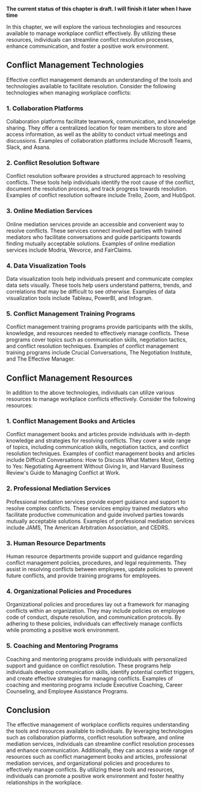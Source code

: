 **The current status of this chapter is draft. I will finish it later when I have time**

In this chapter, we will explore the various technologies and resources available to manage workplace conflict effectively. By utilizing these resources, individuals can streamline conflict resolution processes, enhance communication, and foster a positive work environment.

Conflict Management Technologies
--------------------------------

Effective conflict management demands an understanding of the tools and technologies available to facilitate resolution. Consider the following technologies when managing workplace conflicts:

### 1. Collaboration Platforms

Collaboration platforms facilitate teamwork, communication, and knowledge sharing. They offer a centralized location for team members to store and access information, as well as the ability to conduct virtual meetings and discussions. Examples of collaboration platforms include Microsoft Teams, Slack, and Asana.

### 2. Conflict Resolution Software

Conflict resolution software provides a structured approach to resolving conflicts. These tools help individuals identify the root cause of the conflict, document the resolution process, and track progress towards resolution. Examples of conflict resolution software include Trello, Zoom, and HubSpot.

### 3. Online Mediation Services

Online mediation services provide an accessible and convenient way to resolve conflicts. These services connect involved parties with trained mediators who facilitate conversations and guide participants towards finding mutually acceptable solutions. Examples of online mediation services include Modria, Wevorce, and FairClaims.

### 4. Data Visualization Tools

Data visualization tools help individuals present and communicate complex data sets visually. These tools help users understand patterns, trends, and correlations that may be difficult to see otherwise. Examples of data visualization tools include Tableau, PowerBI, and Infogram.

### 5. Conflict Management Training Programs

Conflict management training programs provide participants with the skills, knowledge, and resources needed to effectively manage conflicts. These programs cover topics such as communication skills, negotiation tactics, and conflict resolution techniques. Examples of conflict management training programs include Crucial Conversations, The Negotiation Institute, and The Effective Manager.

Conflict Management Resources
-----------------------------

In addition to the above technologies, individuals can utilize various resources to manage workplace conflicts effectively. Consider the following resources:

### 1. Conflict Management Books and Articles

Conflict management books and articles provide individuals with in-depth knowledge and strategies for resolving conflicts. They cover a wide range of topics, including communication skills, negotiation tactics, and conflict resolution techniques. Examples of conflict management books and articles include Difficult Conversations: How to Discuss What Matters Most, Getting to Yes: Negotiating Agreement Without Giving In, and Harvard Business Review's Guide to Managing Conflict at Work.

### 2. Professional Mediation Services

Professional mediation services provide expert guidance and support to resolve complex conflicts. These services employ trained mediators who facilitate productive communication and guide involved parties towards mutually acceptable solutions. Examples of professional mediation services include JAMS, The American Arbitration Association, and CEDRS.

### 3. Human Resource Departments

Human resource departments provide support and guidance regarding conflict management policies, procedures, and legal requirements. They assist in resolving conflicts between employees, update policies to prevent future conflicts, and provide training programs for employees.

### 4. Organizational Policies and Procedures

Organizational policies and procedures lay out a framework for managing conflicts within an organization. They may include policies on employee code of conduct, dispute resolution, and communication protocols. By adhering to these policies, individuals can effectively manage conflicts while promoting a positive work environment.

### 5. Coaching and Mentoring Programs

Coaching and mentoring programs provide individuals with personalized support and guidance on conflict resolution. These programs help individuals develop communication skills, identify potential conflict triggers, and create effective strategies for managing conflicts. Examples of coaching and mentoring programs include Executive Coaching, Career Counseling, and Employee Assistance Programs.

Conclusion
----------

The effective management of workplace conflicts requires understanding the tools and resources available to individuals. By leveraging technologies such as collaboration platforms, conflict resolution software, and online mediation services, individuals can streamline conflict resolution processes and enhance communication. Additionally, they can access a wide range of resources such as conflict management books and articles, professional mediation services, and organizational policies and procedures to effectively manage conflicts. By utilizing these tools and resources, individuals can promote a positive work environment and foster healthy relationships in the workplace.
